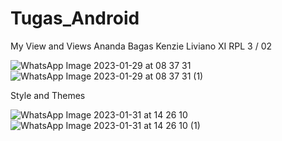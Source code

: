 # Tugas_Android
My View and Views
Ananda Bagas Kenzie Liviano
XI RPL 3 / 02 


![WhatsApp Image 2023-01-29 at 08 37 31](https://user-images.githubusercontent.com/105412597/215299338-c13d862d-846b-45dd-9c7c-9f5e694a343d.jpeg)
![WhatsApp Image 2023-01-29 at 08 37 31 (1)](https://user-images.githubusercontent.com/105412597/215299346-5fa4a0c1-710b-41f5-908a-2a03a8f9bdb8.jpeg)

Style and Themes

![WhatsApp Image 2023-01-31 at 14 26 10](https://user-images.githubusercontent.com/105412597/215694033-d6fb772c-80c8-4842-82de-2135fe2b0858.jpeg)
![WhatsApp Image 2023-01-31 at 14 26 10 (1)](https://user-images.githubusercontent.com/105412597/215694047-5c2eab34-c539-468f-80ae-c9acde15b5ed.jpeg)
